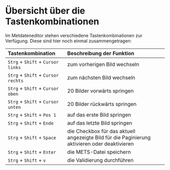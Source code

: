 # Übersicht über die Tastenkombinationen

Im Metdateneditor stehen verschiedene Tastenkombinationen zur Verfügung. Diese sind hier noch einmal zusammengetragen:

| **Tastenkombination** | Beschreibung der Funktion |
| :--- | :--- |
| `Strg` + `Shift` + `Cursor links` | zum vorherigen Bild wechseln |
| `Strg` + `Shift` + `Cursor rechts` | zum nächsten Bild wechseln |
| `Strg` + `Shift` + `Cursor oben` | 20 Bilder vorwärts springen |
| `Strg` + `Shift` + `Cursor unten` | 20 Bilder rückwärts springen |
| `Strg` + `Shift` + `Pos 1` | auf das erste Bild springen |
| `Strg` + `Shift` + `Ende` | auf das letzte Bild springen |
| `Strg` + `Shift` + `Space` | die Checkbox für das aktuell angezeigte Bild für die Paginierung aktivieren oder deaktivieren |
| `Strg` + `Shift` + `Enter` | die METS-Datei speichern |
| `Strg` + `Shift` + `v` | die Validierung durchführen |
